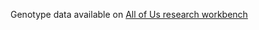 Genotype data available on [All of Us research workbench](https://www.researchallofus.org/data-tools/workbench/)
